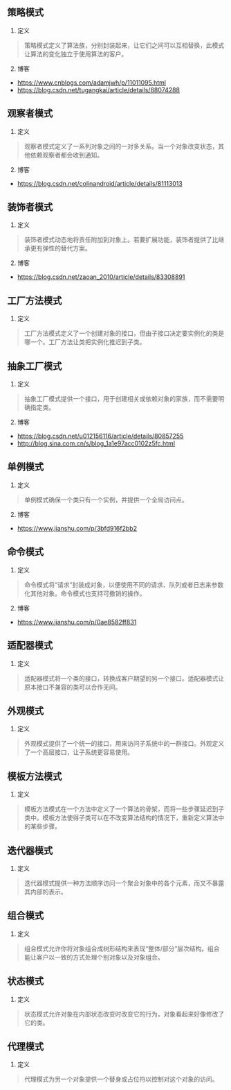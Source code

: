 ## 策略模式
1. 定义
> 策略模式定义了算法族，分别封装起来，让它们之间可以互相替换，此模式让算法的变化独立于使用算法的客户。
2. 博客
* https://www.cnblogs.com/adamjwh/p/11011095.html
* https://blog.csdn.net/tugangkai/article/details/88074288
## 观察者模式
1. 定义
> 观察者模式定义了一系列对象之间的一对多关系。当一个对象改变状态，其他依赖观察者都会收到通知。
2. 博客
* https://blog.csdn.net/colinandroid/article/details/81113013
## 装饰者模式
1. 定义
> 装饰者模式动态地将责任附加到对象上。若要扩展功能，装饰者提供了比继承更有弹性的替代方案。
2. 博客
* https://blog.csdn.net/zaoan_2010/article/details/83308891
## 工厂方法模式
1. 定义
> 工厂方法模式定义了一个创建对象的接口，但由子接口决定要实例化的类是哪一个。工厂方法让类把实例化推迟到子类。
## 抽象工厂模式
1. 定义
> 抽象工厂模式提供一个接口，用于创建相关或依赖对象的家族，而不需要明确指定类。
2. 博客
* https://blog.csdn.net/u012156116/article/details/80857255
* http://blog.sina.com.cn/s/blog_1a1e97acc0102z5fc.html
## 单例模式
1. 定义
> 单例模式确保一个类只有一个实例，并提供一个全局访问点。
2. 博客
* https://www.jianshu.com/p/3bfd916f2bb2
## 命令模式
1. 定义
> 命令模式将“请求”封装成对象，以便使用不同的请求、队列或者日志来参数化其他对象。命令模式也支持可撤销的操作。
2. 博客
* https://www.jianshu.com/p/0ae8582ff831
## 适配器模式
1. 定义
> 适配器模式将一个类的接口，转换成客户期望的另一个接口。适配器模式让原本接口不兼容的类可以合作无间。
## 外观模式
1. 定义
> 外观模式提供了一个统一的接口，用来访问子系统中的一群接口。外观定义了一个高层接口，让子系统更容易使用。
## 模板方法模式
1. 定义
> 模板方法模式在一个方法中定义了一个算法的骨架，而将一些步骤延迟到子类中。模板方法使得子类可以在不改变算法结构的情况下，重新定义算法中的某些步骤。
## 迭代器模式
1. 定义
> 迭代器模式提供一种方法顺序访问一个聚合对象中的各个元素，而又不暴露其内部的表示。
## 组合模式
1. 定义
>  组合模式允许你将对象组合成树形结构来表现“整体/部分”层次结构。组合能让客户以一致的方式处理个别对象以及对象组合。
## 状态模式
1. 定义
> 状态模式允许对象在内部状态改变时改变它的行为，对象看起来好像修改了它的类。
## 代理模式
1. 定义
> 代理模式为另一个对象提供一个替身或占位符以控制对这个对象的访问。
